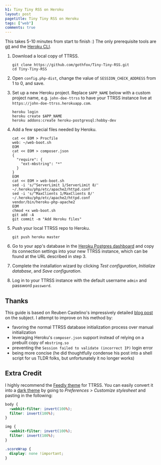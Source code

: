 ```yaml
---
h1: Tiny Tiny RSS on Heroku
layout: post
pagetitle: Tiny Tiny RSS on Heroku
tags: ["web"]
comments: true
---
```

This takes 5-10 minutes from start to finish :) The only prerequisite tools are [git](https://git-scm.com/) and the [Heroku CLI](https://toolbelt.heroku.com/).

1. Download a local copy of TTRSS.

    ```shell
    git clone https://github.com/gothfox/Tiny-Tiny-RSS.git
    cd Tiny-Tiny-RSS
    ```

1. Open `config.php-dist`, change the value of `SESSION_CHECK_ADDRESS` from 1 to 0, and save.
1. Set up a new Heroku project. Replace `$APP_NAME` below with a custom project name, e.g. `john-doe-ttrss` to have your TTRSS instance live at `https://john-doe-ttrss.herokuapp.com`.

    ```shell
    heroku login
    heroku create $APP_NAME
    heroku addons:create heroku-postgresql:hobby-dev
    ```

1. Add a few special files needed by Heroku.

    ```shell
    cat << EOM > Procfile
    web: ~/web-boot.sh
    EOM
    cat << EOM > composer.json
    {
      "require": {
        "ext-mbstring": "*"
      }
    }
    EOM
    cat << EOM > web-boot.sh
    sed -i 's/^ServerLimit 1/ServerLimit 8/' ~/.heroku/php/etc/apache2/httpd.conf
    sed -i 's/^MaxClients 1/MaxClients 8/' ~/.heroku/php/etc/apache2/httpd.conf
    vendor/bin/heroku-php-apache2
    EOM
    chmod +x web-boot.sh
    git add -A
    git commit -m "Add Heroku files"
    ```
1. Push your local TTRSS repo to Heroku.

    ```shell
    git push heroku master
    ```
1. Go to your app's database in the [Heroku Postgres dashboard](https://postgres.heroku.com/databases) and copy its connection settings into your new TTRSS instance, which can be found at the URL described in step 3.
1. Complete the installation wizard by clicking *Test configuration*, *Initialize database*, and *Save configuration*.
1. Log in to your TTRSS instance with the default username `admin` and password `password`.

## Thanks

This guide is based on Reuben Castelino's impressively detailed [blog post](http://projectdelphai.github.io/blog/2013/03/15/replacing-google-reader-with-tt-rss-on-heroku/) on the subject. I attempt to improve on his method by:

- favoring the normal TTRSS database initialization process over manual initialization
- leveraging Heroku's `composer.json` support instead of relying on a prebuilt copy of `mbstring.so`
- preventing the `Session failed to validate (incorrect IP)` login error
- being more concise (he did thoughtfully condense his post into a shell script for us TLDR folks, but unfortunately it no longer works)

## Extra Credit

I highly recommend the [Feedly theme](https://github.com/levito/tt-rss-feedly-theme) for TTRSS. You can easily convert it into a <a href="/img/ttrss-dark.jpg" data-lightbox="lightbox" title="The dark theme rises">dark theme</a> by going to *Preferences > Customize stylesheet* and pasting in the following:

```css
body {
  -webkit-filter: invert(100%);
  filter: invert(100%);
}

img {
  -webkit-filter: invert(100%);
  filter: invert(100%);
}

.scoreWrap {
  display: none !important;
}
```
